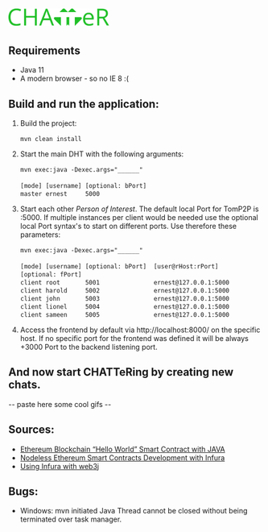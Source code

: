 # <img width="200" src="images/CHATTeR.png">

## Requirements

- Java 11
- A modern browser - so no IE 8 :(

## Build and run the application:

1. Build the project:
    ```
    mvn clean install
    ```
2. Start the main DHT with the following arguments:
    ```
    mvn exec:java -Dexec.args="______"
    
    [mode] [username] [optional: bPort]
    master ernest     5000
    ```
3. Start each other _Person of Interest_. The default local Port for TomP2P is :5000. If multiple instances
per client would be needed use the optional local Port syntax's to start on different ports. Use therefore these parameters:   
    ```
    mvn exec:java -Dexec.args="______"
    
    [mode] [username] [optional: bPort]  [user@rHost:rPort]     [optional: fPort]   
    client root       5001               ernest@127.0.0.1:5000  
    client harold     5002               ernest@127.0.0.1:5000  
    client john       5003               ernest@127.0.0.1:5000  
    client lionel     5004               ernest@127.0.0.1:5000  
    client sameen     5005               ernest@127.0.0.1:5000  
    ```
4. Access the frontend by default via http://localhost:8000/ on the specific host. If no 
  specific port for the frontend was defined it will be always +3000 Port to the backend listening port.


## And now start CHATTeRing by creating new chats.
-- paste here some cool gifs --


## Sources:
- [Ethereum Blockchain “Hello World” Smart Contract with JAVA](https://medium.com/coinmonks/ethereum-blockchain-hello-world-smart-contract-with-java-9b6ae2961ad1)
- [Nodeless Ethereum Smart Contracts Development with Infura](https://medium.com/stacktical/nodeless-ethereum-smart-contracts-development-with-infura-d22d6a1fec10)
- [Using Infura with web3j](https://docs.web3j.io/infura.html#)

## Bugs:
- Windows: mvn initiated Java Thread cannot be closed without being terminated over task manager.
